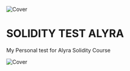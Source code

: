 ![Cover](https://github.com/nephcode/nephcode/blob/main/header-solidity.png)

# SOLIDITY TEST ALYRA
My Personal test for Alyra Solidity Course



![Cover](https://github.com/nephcode/nephcode/blob/main/footer-solidity.png)